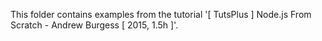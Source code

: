 This folder contains examples from the tutorial
'[ TutsPlus ] Node.js From Scratch - Andrew Burgess [ 2015, 1.5h ]'.
